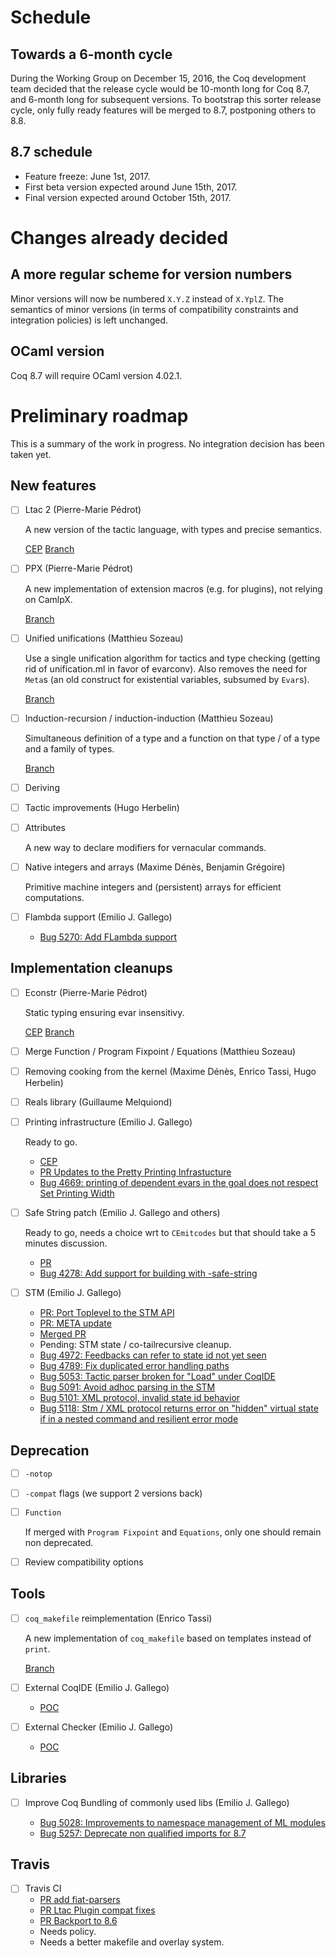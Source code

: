 # Schedule

## Towards a 6-month cycle

During the Working Group on December 15, 2016, the Coq development team
decided that the release cycle would be 10-month long for Coq 8.7, and
6-month long for subsequent versions. To bootstrap this sorter release cycle,
only fully ready features will be merged to 8.7, postponing others to 8.8.

## 8.7 schedule

- Feature freeze: June 1st, 2017.
- First beta version expected around June 15th, 2017.
- Final version expected around October 15th, 2017.

# Changes already decided

## A more regular scheme for version numbers

Minor versions will now be numbered `X.Y.Z` instead of `X.YplZ`. The semantics
of minor versions (in terms of compatibility constraints and integration
policies) is left unchanged.

## OCaml version

Coq 8.7 will require OCaml version 4.02.1.

# Preliminary roadmap

This is a summary of the work in progress. No integration decision
has been taken yet.

## New features

- [ ] Ltac 2 (Pierre-Marie Pédrot)

  A new version of the tactic language, with types and precise semantics.

  [CEP](https://github.com/coq/ceps/blob/master/text/008-typed-ltac.md)
  [Branch](https://github.com/ppedrot/coq/tree/ltac2)

- [ ] PPX (Pierre-Marie Pédrot)

  A new implementation of extension macros (e.g. for plugins), not relying
  on CamlpX.

  [Branch](https://github.com/ppedrot/coq/tree/ppx-test)

- [ ] Unified unifications (Matthieu Sozeau)

  Use a single unification algorithm for tactics and type checking (getting
  rid of unification.ml in favor of evarconv). Also removes the need for `Meta`s
  (an old construct for existential variables, subsumed by `Evar`s).

  [Branch](https://github.com/mattam82/coq/tree/unifall)

- [ ] Induction-recursion / induction-induction (Matthieu Sozeau)

  Simultaneous definition of a type and a function on that type / of a type and
  a family of types.

  [Branch](https://github.com/mattam82/coq/tree/IR)

- [ ] Deriving

- [ ] Tactic improvements (Hugo Herbelin)

- [ ] Attributes

  A new way to declare modifiers for vernacular commands.

- [ ] Native integers and arrays (Maxime Dénès, Benjamin Grégoire)

  Primitive machine integers and (persistent) arrays for efficient computations.

- [ ] Flambda support (Emilio J. Gallego)

  + [Bug 5270: Add FLambda support](https://coq.inria.fr/bugs/show_bug.cgi?id=5270)

## Implementation cleanups

- [ ] Econstr (Pierre-Marie Pédrot)

  Static typing ensuring evar insensitivy.

  [CEP](https://github.com/coq/ceps/blob/master/text/010-econstr.md)
  [Branch](https://github.com/ppedrot/coq/tree/econstr)

- [ ] Merge Function / Program Fixpoint / Equations (Matthieu Sozeau)

- [ ] Removing cooking from the kernel (Maxime Dénès, Enrico Tassi,
  Hugo Herbelin)

- [ ] Reals library (Guillaume Melquiond)

- [ ] Printing infrastructure (Emilio J. Gallego)

  Ready to go.
  + [CEP](https://github.com/coq/ceps/blob/master/text/009-unified-pretty-printing.md)
  + [PR Updates to the Pretty Printing Infrastucture](https://github.com/coq/coq/pull/390)
  + [Bug 4669: printing of dependent evars in the goal does not respect Set Printing Width](https://coq.inria.fr/bugs/show_bug.cgi?id=4669)

- [ ] Safe String patch (Emilio J. Gallego and others)

  Ready to go, needs a choice wrt to `CEmitcodes` but that should take a 5 minutes discussion.

  + [PR](https://github.com/coq/coq/pull/134)
  + [Bug 4278: Add support for building with -safe-string](https://coq.inria.fr/bugs/show_bug.cgi?id=4278)

- [ ] STM (Emilio J. Gallego)

  + [PR: Port Toplevel to the STM API](https://github.com/coq/coq/pull/441)
  + [PR: META update](https://github.com/coq/coq/pull/436)
  + [Merged PR](https://github.com/coq/coq/pull/403)
  + Pending: STM state / co-tailrecursive cleanup.
  + [Bug 4972: Feedbacks can refer to state id not yet seen](https://coq.inria.fr/bugs/show_bug.cgi?id=4972)
  + [Bug 4789: Fix duplicated error handling paths](https://coq.inria.fr/bugs/show_bug.cgi?id=4789)
  + [Bug 5053: Tactic parser broken for "Load" under CoqIDE](https://coq.inria.fr/bugs/show_bug.cgi?id=5053)
  + [Bug 5091: Avoid adhoc parsing in the STM](https://coq.inria.fr/bugs/show_bug.cgi?id=5091)
  + [Bug 5101: XML protocol, invalid state id behavior](https://coq.inria.fr/bugs/show_bug.cgi?id=5101)
  + [Bug 5118: Stm / XML protocol returns error on "hidden" virtual state if in a nested command and resilient error mode](https://coq.inria.fr/bugs/show_bug.cgi?id=5118)

## Deprecation

- [ ] `-notop`
- [ ] `-compat` flags (we support 2 versions back)
- [ ] `Function`

  If merged with `Program Fixpoint` and `Equations`, only one should remain
  non deprecated.

- [ ] Review compatibility options

## Tools

- [ ] `coq_makefile` reimplementation (Enrico Tassi)

  A new implementation of `coq_makefile` based on templates instead of `print`.

  [Branch](https://github.com/gares/coq/tree/feature/coq_makefile2)

- [ ] External CoqIDE (Emilio J. Gallego)

  + [POC](https://github.com/ejgallego/coqide-exp)

- [ ] External Checker (Emilio J. Gallego)

  + [POC](https://github.com/ejgallego/coq-checker)

## Libraries

- [ ] Improve Coq Bundling of commonly used libs (Emilio J. Gallego)

  + [Bug 5028: Improvements to namespace management of ML modules](https://coq.inria.fr/bugs/show_bug.cgi?id=5028)
  + [Bug 5257: Deprecate non qualified imports for 8.7](https://coq.inria.fr/bugs/show_bug.cgi?id=5257)

## Travis

- [ ] Travis CI
  + [PR add fiat-parsers](https://github.com/coq/coq/pull/447)
  + [PR Ltac Plugin compat fixes](https://github.com/coq/coq/pull/452)
  + [PR Backport to 8.6](https://github.com/coq/coq/pull/453)
  + Needs policy.
  + Needs a better makefile and overlay system.
